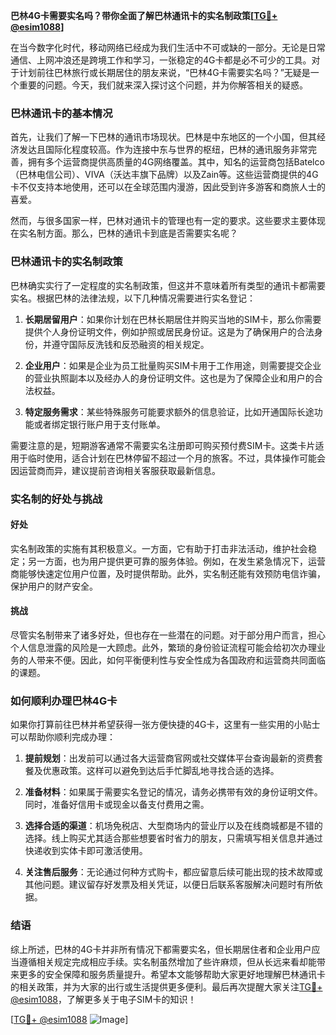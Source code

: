 **巴林4G卡需要实名吗？带你全面了解巴林通讯卡的实名制政策[[TG💪+ @esim1088](https://t.me/s/esim1088)]**

在当今数字化时代，移动网络已经成为我们生活中不可或缺的一部分。无论是日常通信、上网冲浪还是跨境工作和学习，一张稳定的4G卡都是必不可少的工具。对于计划前往巴林旅行或长期居住的朋友来说，“巴林4G卡需要实名吗？”无疑是一个重要的问题。今天，我们就来深入探讨这个问题，并为你解答相关的疑惑。

### 巴林通讯卡的基本情况

首先，让我们了解一下巴林的通讯市场现状。巴林是中东地区的一个小国，但其经济发达且国际化程度较高。作为连接中东与世界的枢纽，巴林的通讯服务非常完善，拥有多个运营商提供高质量的4G网络覆盖。其中，知名的运营商包括Batelco（巴林电信公司）、VIVA（沃达丰旗下品牌）以及Zain等。这些运营商提供的4G卡不仅支持本地使用，还可以在全球范围内漫游，因此受到许多游客和商旅人士的喜爱。

然而，与很多国家一样，巴林对通讯卡的管理也有一定的要求。这些要求主要体现在实名制方面。那么，巴林的通讯卡到底是否需要实名呢？

### 巴林通讯卡的实名制政策

巴林确实实行了一定程度的实名制政策，但这并不意味着所有类型的通讯卡都需要实名。根据巴林的法律法规，以下几种情况需要进行实名登记：

1. **长期居留用户**：如果你计划在巴林长期居住并购买当地的SIM卡，那么你需要提供个人身份证明文件，例如护照或居民身份证。这是为了确保用户的合法身份，并遵守国际反洗钱和反恐融资的相关规定。
   
2. **企业用户**：如果是企业为员工批量购买SIM卡用于工作用途，则需要提交企业的营业执照副本以及经办人的身份证明文件。这也是为了保障企业和用户的合法权益。

3. **特定服务需求**：某些特殊服务可能要求额外的信息验证，比如开通国际长途功能或者绑定银行账户用于支付账单。

需要注意的是，短期游客通常不需要实名注册即可购买预付费SIM卡。这类卡片适用于临时使用，适合计划在巴林停留不超过一个月的旅客。不过，具体操作可能会因运营商而异，建议提前咨询相关客服获取最新信息。

### 实名制的好处与挑战

#### 好处

实名制政策的实施有其积极意义。一方面，它有助于打击非法活动，维护社会稳定；另一方面，也为用户提供更可靠的服务体验。例如，在发生紧急情况下，运营商能够快速定位用户位置，及时提供帮助。此外，实名制还能有效预防电信诈骗，保护用户的财产安全。

#### 挑战

尽管实名制带来了诸多好处，但也存在一些潜在的问题。对于部分用户而言，担心个人信息泄露的风险是一大顾虑。此外，繁琐的身份验证流程可能会给初次办理业务的人带来不便。因此，如何平衡便利性与安全性成为各国政府和运营商共同面临的课题。

### 如何顺利办理巴林4G卡

如果你打算前往巴林并希望获得一张方便快捷的4G卡，这里有一些实用的小贴士可以帮助你顺利完成办理：

1. **提前规划**：出发前可以通过各大运营商官网或社交媒体平台查询最新的资费套餐及优惠政策。这样可以避免到达后手忙脚乱地寻找合适的选择。

2. **准备材料**：如果属于需要实名登记的情况，请务必携带有效的身份证明文件。同时，准备好信用卡或现金以备支付费用之需。

3. **选择合适的渠道**：机场免税店、大型商场内的营业厅以及在线商城都是不错的选择。线上购买尤其适合那些想要省时省力的朋友，只需填写相关信息并通过快递收到实体卡即可激活使用。

4. **关注售后服务**：无论通过何种方式购卡，都应留意后续可能出现的技术故障或其他问题。建议留存好发票及相关凭证，以便日后联系客服解决问题时有所依据。

### 结语

综上所述，巴林的4G卡并非所有情况下都需要实名，但长期居住者和企业用户应当遵循相关规定完成相应手续。实名制虽然增加了些许麻烦，但从长远来看却能带来更多的安全保障和服务质量提升。希望本文能够帮助大家更好地理解巴林通讯卡的相关政策，并为大家的出行或生活提供更多便利。最后再次提醒大家关注[TG💪+ @esim1088](https://t.me/s/esim1088)，了解更多关于电子SIM卡的知识！

[[TG💪+ @esim1088](https://t.me/s/esim1088) ![Image](https://i.postimg.cc/4NQfJmqS/Snipaste-2025-05-13-00-14-12.png)]